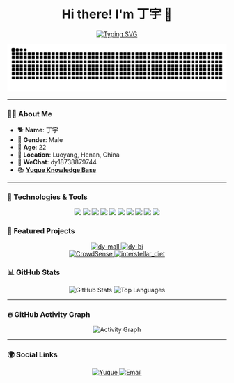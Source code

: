 <div align="center">
  <h1>Hi there! I'm 丁宇 👋</h1>
  <p>
    <a href="https://blog.sunguoqi.com/">
      <img src="https://readme-typing-svg.demolab.com?font=Fira+Code&size=22&pause=1000&color=024EF7&center=true&vCenter=true&width=600&lines=唯热爱可抵漫长岁月!;那些困难的事, 往往就是我们要去做的事情!;知不足而奋进，望远山而前行;尽吾志也而不能至者，可以无悔矣，其孰能讥之乎？" alt="Typing SVG" />
    </a>
  </p>
</div>

<div align="center">
  <img src="https://raw.githubusercontent.com/WA-TLE/WA-TLE/output/github-contribution-grid-snake.svg" alt="Snake animation" />
</div>


---

### 🧑‍💻 About Me

- 🐕 **Name**: 丁宇
- 👦 **Gender**: Male
- 🎂 **Age**: 22
- 🏡 **Location**: Luoyang, Henan, China
- 🌱 **WeChat**: dy18738879744
- 📚 [**Yuque Knowledge Base**](https://www.yuque.com/ding_yu)



---

### 🔧 Technologies & Tools

<p align="center">
  <img src="https://img.shields.io/badge/Java-ED8B00?style=for-the-badge&logo=java&logoColor=white" />
  <img src="https://img.shields.io/badge/JUC-007396?style=for-the-badge&logo=java&logoColor=white" />
  <img src="https://img.shields.io/badge/Spring%20Boot-6DB33F?style=for-the-badge&logo=spring-boot&logoColor=white" />
  <img src="https://img.shields.io/badge/MySQL-4479A1?style=for-the-badge&logo=mysql&logoColor=white" />
  <img src="https://img.shields.io/badge/Redis-DC382D?style=for-the-badge&logo=redis&logoColor=white" />
  <img src="https://img.shields.io/badge/RabbitMQ-FF6600?style=for-the-badge&logo=rabbitmq&logoColor=white" />
  <img src="https://img.shields.io/badge/Docker-2496ED?style=for-the-badge&logo=docker&logoColor=white" />
  <img src="https://img.shields.io/badge/Nacos-00C7B7?style=for-the-badge&logo=alibaba-cloud&logoColor=white" />
  <img src="https://img.shields.io/badge/Dubbo-148EFF?style=for-the-badge&logo=apache&logoColor=white" />
  <img src="https://img.shields.io/badge/Linux-FCC624?style=for-the-badge&logo=linux&logoColor=black" />
</p>

### 

### 🌟 Featured Projects




<div align="center">
  <a href="https://github.com/WA-TLE/dy-mall">
    <img src="https://github-readme-stats.vercel.app/api/pin/?username=WA-TLE&repo=dy-mall&theme=tokyonight" alt="dy-mall" />
  </a>
  <a href="https://github.com/WA-TLE/dy-bi">
    <img src="https://github-readme-stats.vercel.app/api/pin/?username=WA-TLE&repo=dy-bi&theme=tokyonight" alt="dy-bi" />
  </a>
</div>


<div align="center">
  <a href="https://github.com/WA-TLE/CrowdSense">
    <img src="https://github-readme-stats.vercel.app/api/pin/?username=WA-TLE&repo=CrowdSense&theme=tokyonight" alt="CrowdSense" />
  </a>
  <a href="https://github.com/WA-TLE/interstellar_diet">
    <img src="https://github-readme-stats.vercel.app/api/pin/?username=WA-TLE&repo=user-centric-frontend&theme=tokyonight" alt="interstellar_diet" />

  </a>
</div>



### 📊 GitHub Stats

<div align="center">
  <img height="180em" src="https://github-readme-stats.vercel.app/api?username=WA-TLE&show_icons=true&theme=tokyonight&hide_border=true&count_private=true" alt="GitHub Stats" />
  <img height="180em" src="https://github-readme-stats.vercel.app/api/top-langs/?username=WA-TLE&layout=compact&theme=tokyonight&hide_border=true" alt="Top Languages" />
</div>


---

### 🔥 GitHub Activity Graph

<div align="center">
  <img src="https://github-readme-activity-graph.vercel.app/graph?username=WA-TLE&theme=tokyo-night&bg_color=0d1117&hide_border=true" alt="Activity Graph" />
</div>


---

### 🌍 Social Links

<div align="center">
  <a href="https://www.yuque.com/ding_yu">
    <img src="https://img.shields.io/badge/Yuque-4680FF?style=for-the-badge&logo=yuque&logoColor=white" alt="Yuque" />
  </a>
  <a href="mailto:youremail@example.com">
    <img src="https://img.shields.io/badge/Email-D14836?style=for-the-badge&logo=gmail&logoColor=white" alt="Email" />
  </a>
</div>



